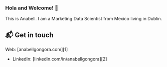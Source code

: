 ### Hola and Welcome! 👋

This is Anabell. I am a Marketing Data Scientist from Mexico living in Dublin. 

## 📬 Get in touch 
Web: [anabellgongora.com][1]
- LinkedIn: [linkedin.com/in/anabellgongora][2]

<!--
**Anabolica/anabolica** is a ✨ _special_ ✨ repository because its `README.md` (this file) appears on your GitHub profile.

Here are some ideas to get you started:

- 🔭 I’m currently working on ...
- 🌱 I’m currently learning ...
- 👯 I’m looking to collaborate on ...
- 🤔 I’m looking for help with ...
- 💬 Ask me about ...
- 📫 How to reach me: ...
- 😄 Pronouns: ...
- ⚡ Fun fact: ...
-->
